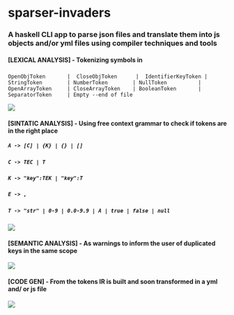 # sparser-invaders

### A haskell CLI app to parse json files and translate them into js objects and/or yml files using compiler techniques and tools
#### [LEXICAL ANALYSIS] - Tokenizing symbols in
##### 
`` OpenObjToken       | 
  CloseObjToken      | 
  IdentifierKeyToken |
  StringToken        |
  NumberToken        |
  NullToken          |
  OpenArrayToken     |
  CloseArrayToken    |
  BooleanToken       |
  SeparatorToken     |
  Empty --end of file
  ``

<img src="https://i.postimg.cc/PqY691f5/lexerror.jpg">
 
#### [SINTATIC ANALYSIS] - Using free context grammar to check if tokens are in the right place 
##### ``A -> [C] | {K} | {} | []``
##### ``C -> TEC | T``
##### ``K -> "key":TEK | "key":T``
##### ``E -> ,``
##### ``T -> "str" | 0-9 | 0.0-9.9 | A | true | false | null``

<img src="https://i.postimg.cc/Wb1HzD85/sintatic-error.jpg">

#### [SEMANTIC ANALYSIS] - As warnings to inform the user of duplicated keys in the same scope

<img src="https://i.postimg.cc/4xrLWWg0/warnings.jpg">

#### [CODE GEN] - From the tokens IR is built and soon transformed in a yml and/ or js file

<img src="https://i.postimg.cc/vZ127pp9/success.jpg">
